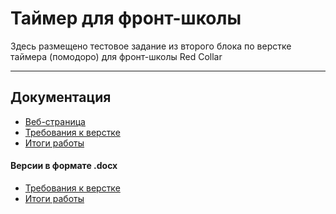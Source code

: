 # Таймер для фронт-школы

Здесь размещено тестовое задание из второго блока по верстке таймера (помодоро) для фронт-школы Red Collar
***

## Документация

- [Веб-страница]()
- [Требования к верстке](documentation/Requirements_pomodoro.pdf)
- [Итоги работы]()

#### Версии в формате .docx

- [Требования к верстке](documentation/Requirements_pomodoro.docx)
- [Итоги работы]()
